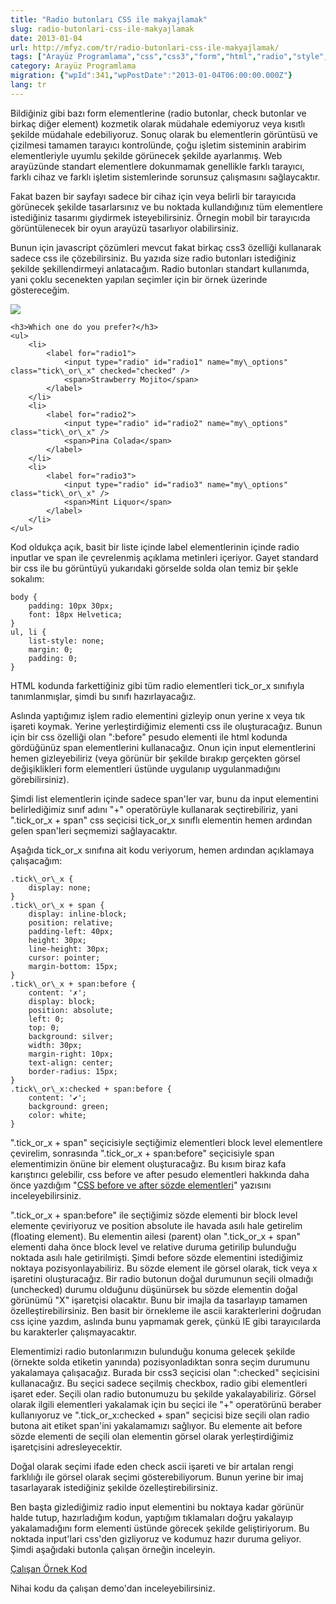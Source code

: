 ```yaml
---
title: "Radio butonları CSS ile makyajlamak"
slug: radio-butonlari-css-ile-makyajlamak
date: 2013-01-04
url: http://mfyz.com/tr/radio-butonlari-css-ile-makyajlamak/
tags: ["Arayüz Programlama","css","css3","form","html","radio","style","styling"]
category: Arayüz Programlama
migration: {"wpId":341,"wpPostDate":"2013-01-04T06:00:00.000Z"}
lang: tr
---
```


Bildiğiniz gibi bazı form elementlerine (radio butonlar, check butonlar ve birkaç diğer element) kozmetik olarak müdahale edemiyoruz veya kısıtlı şekilde müdahale edebiliyoruz. Sonuç olarak bu elementlerin görüntüsü ve çizilmesi tamamen tarayıcı kontrolünde, çoğu işletim sisteminin arabirim elementleriyle uyumlu şekilde görünecek şekilde ayarlanmış. Web arayüzünde standart elementlere dokunmamak genellikle farklı tarayıcı, farklı cihaz ve farklı işletim sistemlerinde sorunsuz çalışmasını sağlaycaktır.

Fakat bazen bir sayfayı sadece bir cihaz için veya belirli bir tarayıcıda görünecek şekilde tasarlarsınız ve bu noktada kullandığınız tüm elementlere istediğiniz tasarımı giydirmek isteyebilirsiniz. Örnegin mobil bir tarayıcıda görüntülenecek bir oyun arayüzü tasarlıyor olabilirsiniz.

Bunun için javascript çözümleri mevcut fakat birkaç css3 özelliği kullanarak sadece css ile çözebilirsiniz. Bu yazıda size radio butonları istediğiniz şekilde şekillendirmeyi anlatacağım. Radio butonları standart kullanımda, yani çoklu secenekten yapılan seçimler için bir örnek üzerinde göstereceğim.

![](/images/archive/tr/2013/01/style_radios.png)
```
<h3>Which one do you prefer?</h3>
<ul>
    <li>
        <label for="radio1">
            <input type="radio" id="radio1" name="my\_options" class="tick\_or\_x" checked="checked" />
            <span>Strawberry Mojito</span>
        </label>
    </li>
    <li>
        <label for="radio2">
            <input type="radio" id="radio2" name="my\_options" class="tick\_or\_x" />
            <span>Pina Colada</span>
        </label>
    </li>
    <li>
        <label for="radio3">
            <input type="radio" id="radio3" name="my\_options" class="tick\_or\_x" />
            <span>Mint Liquor</span>
        </label>
    </li>
</ul>

```
Kod oldukça açık, basit bir liste içinde label elementlerinin içinde radio inputlar ve span ile çevrelenmiş açıklama metinleri içeriyor. Gayet standard bir css ile bu görüntüyü yukarıdaki görselde solda olan temiz bir şekle sokalım:
```
body {
    padding: 10px 30px;
    font: 18px Helvetica;
}
ul, li {
    list-style: none;
    margin: 0;
    padding: 0;
}

```
HTML kodunda farkettiğiniz gibi tüm radio elementleri tick\_or\_x sınıfıyla tanımlanmışlar, şimdi bu sınıfı hazırlayacağız.

Aslında yaptığımız işlem radio elementini gizleyip onun yerine x veya tık işareti koymak. Yerine yerleştirdiğimiz elementi css ile oluşturacağız. Bunun için bir css özelliği olan ":before" pesudo elementi ile html kodunda gördüğünüz span elementlerini kullanacağız. Onun için input elementlerini hemen gizleyebiliriz (veya görünür bir şekilde bırakıp gerçekten görsel değişiklikleri form elementleri üstünde uygulanıp uygulanmadığını görebilirsiniz).

Şimdi list elementlerin içinde sadece span'ler var, bunu da input elementini belirlediğimiz sınıf adını "+" operatörüyle kullanarak seçtirebiliriz, yani ".tick\_or\_x + span" css seçicisi tick\_or\_x sınıflı elementin hemen ardından gelen span'leri seçmemizi sağlayacaktır.

Aşağıda tick\_or\_x sınıfına ait kodu veriyorum, hemen ardından açıklamaya çalışacağım:
```
.tick\_or\_x {
    display: none;
}
.tick\_or\_x + span {
    display: inline-block;
    position: relative;
    padding-left: 40px;
    height: 30px;
    line-height: 30px;
    cursor: pointer;
    margin-bottom: 15px;
}
.tick\_or\_x + span:before {
    content: '✗';
    display: block;
    position: absolute;
    left: 0;
    top: 0;
    background: silver;
    width: 30px;
    margin-right: 10px;
    text-align: center;
    border-radius: 15px;
}
.tick\_or\_x:checked + span:before {
    content: '✔';
    background: green;
    color: white;
}

```
".tick\_or\_x + span" seçicisiyle seçtiğimiz elementleri block level elementlere çevirelim, sonrasında ".tick\_or\_x + span:before" seçicisiyle span elementimizin önüne bir element oluşturacağız. Bu kısım biraz kafa karıştırıcı gelebilir, css before ve after pesudo elementleri hakkında daha önce yazdığım "[CSS before ve after sözde elementleri]("http://mfyz.com/css3-before-ve-after-sozde-elementleri")" yazısını inceleyebilirsiniz.

".tick\_or\_x + span:before" ile seçtiğimiz sözde elementi bir block level elemente çeviriyoruz ve position absolute ile havada asılı hale getirelim (floating element). Bu elementin ailesi (parent) olan ".tick\_or\_x + span" elementi daha önce block level ve relative duruma getirilip bulunduğu noktada asılı hale getirilmişti. Şimdi before sözde elementini istediğimiz noktaya pozisyonlayabiliriz. Bu sözde element ile görsel olarak, tick veya x işaretini oluşturacağız. Bir radio butonun doğal durumunun seçili olmadığı (unchecked) durumu olduğunu düşünürsek bu sözde elementin doğal görünümü "X" işaretçisi olacaktır. Bunu bir imajla da tasarlayıp tamamen özelleştirebilirsiniz. Ben basit bir örnekleme ile ascii karakterlerini doğrudan css içine yazdım, aslında bunu yapmamak gerek, çünkü IE gibi tarayıcılarda bu karakterler çalışmayacaktır.

Elementimizi radio butonlarımızın bulunduğu konuma gelecek şekilde (örnekte solda etiketin yanında) pozisyonladıktan sonra seçim durumunu yakalamaya çalışacağız. Burada bir css3 seçicisi olan ":checked" seçicisini kullanacağız. Bu seçici sadece seçilmiş checkbox, radio gibi elementleri işaret eder. Seçili olan radio butonumuzu bu şekilde yakalayabiliriz. Görsel olarak ilgili elementleri yakalamak için bu seçici ile "+" operatörünü beraber kullanıyoruz ve ".tick\_or\_x:checked + span" seçicisi bize seçili olan radio butona ait etiket span'ini yakalamamızı sağlıyor. Bu elemente ait before sözde elementi de seçili olan elementin görsel olarak yerleştirdiğimiz işaretçisini adresleyecektir.

Doğal olarak seçimi ifade eden check ascii işareti ve bir artalan rengi farklılığı ile görsel olarak seçimi gösterebiliyorum. Bunun yerine bir imaj tasarlayarak istediğiniz şekilde özelleştirebilirsiniz.

Ben başta gizlediğimiz radio input elementini bu noktaya kadar görünür halde tutup, hazırladığım kodun, yaptığım tıklamaları doğru yakalayıp yakalamadığını form elementi üstünde görecek şekilde geliştiriyorum. Bu noktada input'lari css'den gizliyoruz ve kodumuz hazır duruma geliyor. Şimdi aşağıdaki butonla çalışan örneğin inceleyin.

[Çalışan Örnek Kod](http://mfyz.com/Files/Article_Examples/tick_or_x.html)

Nihai kodu da çalışan demo'dan inceleyebilirsiniz.